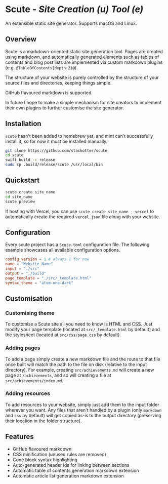# Scute - *Site Creation (u) Tool (e)*

An extensible static site generator. Supports macOS and Linux.

## Overview

Scute is a markdown-oriented static site generation tool. Pages are created using markdown,
and automatically generated elements such as tables of contents and blog post lists are
implemented via custom markdown plugins (e.g. `@TableOfContents{depth:2}@`).

The structure of your website is purely controlled by the structure of your source files and
directories, keeping things simple.

GitHub flavoured markdown is supported.

In future I hope to make a simple mechanism for site creators to implement their own plugins
to further customise the site generator.

## Installation

`scute` hasn't been added to homebrew yet, and mint can't successfully install it, so for now
it must be installed manually.

```sh
git clone https://github.com/stackotter/scute
cd scute
swift build -c release
sudo cp .build/release/scute /usr/local/bin
```

## Quickstart

```sh
scute create site_name
cd site_name
scute preview
```

If hosting with Vercel, you can use `scute create site_name --vercel` to automatically
create the required `vercel.json` file along with your website.

## Configuration

Every scute project has a `Scute.toml` configuration file. The following example showcases
all available configuration options.

```toml
config_version = 1 # always 1 for now
name = "Website Name"
input = "./src"
output = "./build"
page_template = "./src/_template.html"
syntax_theme = "atom-one-dark"
```

## Customisation

### Customising theme

To customise a Scute site all you need to know is HTML and CSS. Just modify your page template
(located at `src/_template.html` by default) and the stylesheet (located at `src/css/page.css`
by default).

### Adding pages

To add a page simply create a new markdown file and the route to that file once built will
match the path to the file on disk (relative to the input directory). For example, creating
`src/achievements.md` will create a new page at `/achievements`, and so will creating a file
at `src/achievements/index.md`.

### Adding resources

To add resources to your website, simply just add them to the input folder wherever you want.
Any files that aren't handled by a plugin (only `markdown` and `css` by default) will get
copied as-is to the output directory (preserving their location in the folder structure).

## Features

- GitHub flavoured markdown
- CSS minification (unused rules are removed)
- Code block syntax highlighting
- Auto-generated header ids for linking between sections
- Automatic table of contents generation markdown extension
- Automatic article list generation markdown extension

